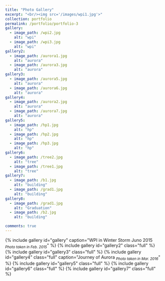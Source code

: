 ```yaml
---
title: "Photo Gallery"
excerpt: "<br/><img src='/images/wpi1.jpg'>"
collection: portfolio
permalink: /portfolio/portfolio-3
gallery:
  - image_path: /wpi2.jpg
    alt: "wpi"
  - image_path: /wpi3.jpg
    alt: "wpi"
gallery2:
  - image_path: /aurora1.jpg
    alt: "aurora"
  - image_path: /aurora3.jpg
    alt: "aurora"
gallery3:
  - image_path: /aurora5.jpg
    alt: "aurora"
  - image_path: /aurora6.jpg
    alt: "aurora"
gallery4:
  - image_path: /aurora2.jpg
    alt: "aurora"
  - image_path: /aurora7.jpg
    alt: "aurora"
gallery5:
  - image_path: /hp1.jpg
    alt: "hp"
  - image_path: /hp2.jpg
    alt: "hp"
  - image_path: /hp3.jpg
    alt: "hp"
gallery6:
  - image_path: /tree2.jpg
    alt: "tree"
  - image_path: /tree1.jpg
    alt: "tree"
gallery7:
  - image_path: /b1.jpg
    alt: "building"
  - image_path: /grad1.jpg
    alt: "building"
gallery8:
  - image_path: /grad1.jpg
    alt: "Graduation"
  - image_path: /b2.jpg
    alt: "building"

comments: true
---
```


{% include gallery id="gallery" caption="WPI in Winter Storm Juno 2015 <sub>_Photo taken in Feb. 2015_</sub>" %}
{% include gallery id="gallery2" class="full" %}
{% include gallery id="gallery3" class="full" %}
{% include gallery id="gallery4" class="full" caption="Journey of Aurora <sub>_Photo taken in Mar. 2016_</sub>" %}
{% include gallery id="gallery5" class="full"  %}
{% include gallery id="gallery6" class="full"  %}
{% include gallery id="gallery7" class="full"  %}
